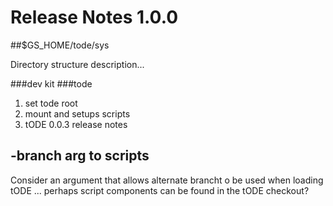 # Release Notes 1.0.0

##$GS_HOME/tode/sys

Directory structure description...

###dev kit
###tode
1. set tode root
2. mount and setups scripts
3. tODE 0.0.3 release notes

## -branch arg to scripts

Consider an argument that allows alternate brancht o be used when loading tODE ... perhaps script components can be found in the tODE checkout?


